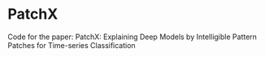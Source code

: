 # PatchX
Code for the paper: PatchX: Explaining Deep Models by Intelligible Pattern Patches for Time-series Classification
